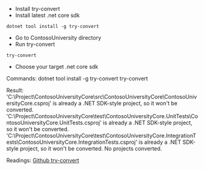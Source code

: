 * Install try-convert
* Install latest .net core sdk
```
dotnet tool install -g try-convert
```
* Go to ContosoUniversity directory
* Run try-convert
```
try-convert
```
* Choose your target .net core sdk

Commands:
dotnet tool install -g try-convert
try-convert

Result:
'C:\Project\ContosoUniversityCore\src\ContosoUniversityCore\ContosoUniversityCore.csproj' is already a .NET SDK-style project, so it won't be converted.
'C:\Project\ContosoUniversityCore\test\ContosoUniversityCore.UnitTests\ContosoUniversityCore.UnitTests.csproj' is already a .NET SDK-style project, so it won't be converted.
'C:\Project\ContosoUniversityCore\test\ContosoUniversityCore.IntegrationTests\ContosoUniversityCore.IntegrationTests.csproj' is already a .NET SDK-style project, so it won't be converted.
No projects converted.

Readings:
[Github try-convert](https://github.com/dotnet/try-convert)



